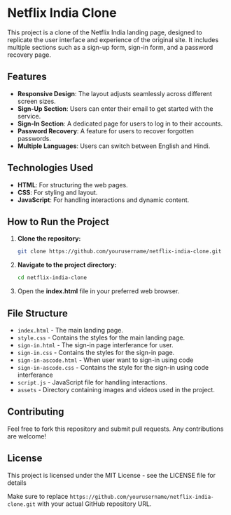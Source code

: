 # Netflix India Clone

This project is a clone of the Netflix India landing page, designed to replicate the user interface and experience of the original site. It includes multiple sections such as a sign-up form, sign-in form, and a password recovery page.

## Features

- **Responsive Design**: The layout adjusts seamlessly across different screen sizes.
- **Sign-Up Section**: Users can enter their email to get started with the service.
- **Sign-In Section**: A dedicated page for users to log in to their accounts.
- **Password Recovery**: A feature for users to recover forgotten passwords.
- **Multiple Languages**: Users can switch between English and Hindi.

## Technologies Used

- **HTML**: For structuring the web pages.
- **CSS**: For styling and layout.
- **JavaScript**: For handling interactions and dynamic content.

## How to Run the Project

1. **Clone the repository:**
   ```bash
   git clone https://github.com/yourusername/netflix-india-clone.git

2. **Navigate to the project directory:**
   ```bash
   cd netflix-india-clone

3. Open the **index.html** file in your preferred web browser.

## File Structure
- `index.html` - The main landing page.
- `style.css` - Contains the styles for the main landing page.
- `sign-in.html` - The sign-in page interferance for user.
- `sign-in.css` - Contains the styles for the sign-in page. 
- `sign-in-ascode.html` - When user want to sign-in using code
- `sign-in-ascode.css` - Contains the style for the sign-in using code interferance
- `script.js` - JavaScript file for handling interactions.
- `assets` - Directory containing images and videos used in the project.

## Contributing 
Feel free to fork this repository and submit pull requests. Any contributions are welcome!

## License
This project is licensed under the MIT License - see the LICENSE file for details

Make sure to replace `https://github.com/yourusername/netflix-india-clone.git` with your actual GitHub repository URL.
